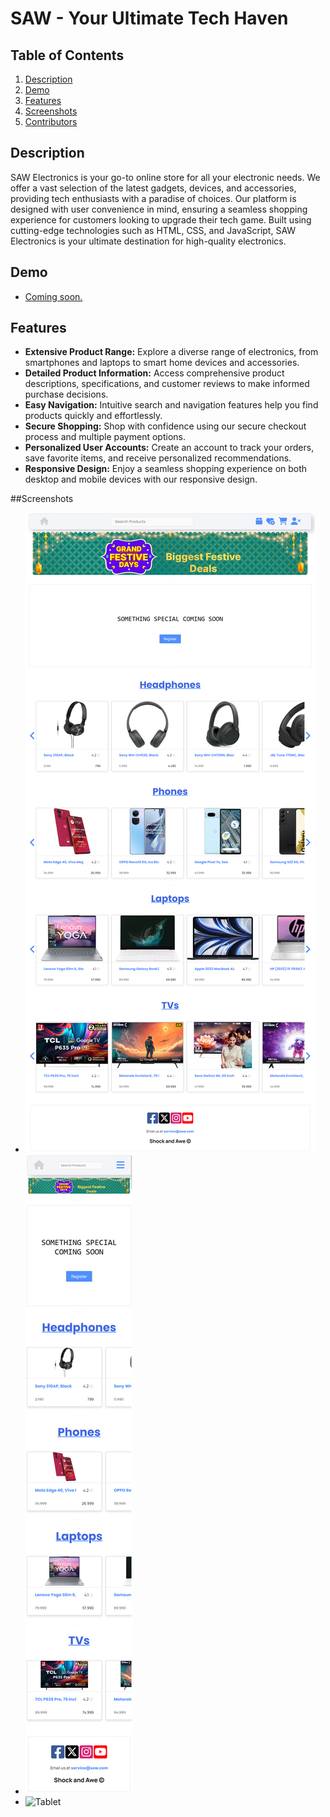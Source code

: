# SAW - Your Ultimate Tech Haven

## Table of Contents

1. [Description](#description)
2. [Demo](#demo)
3. [Features](#features)
4. [Screenshots](#screenshots)
5. [Contributors](#contributors)

## Description

SAW Electronics is your go-to online store for all your electronic needs. We offer a vast selection of the latest gadgets, devices, and accessories, providing tech enthusiasts with a paradise of choices. Our platform is designed with user convenience in mind, ensuring a seamless shopping experience for customers looking to upgrade their tech game. Built using cutting-edge technologies such as HTML, CSS, and JavaScript, SAW Electronics is your ultimate destination for high-quality electronics.

## Demo

- [Coming soon.](https://green-paradise-electronics.netlify.app)

## Features

- **Extensive Product Range:** Explore a diverse range of electronics, from smartphones and laptops to smart home devices and accessories.
- **Detailed Product Information:** Access comprehensive product descriptions, specifications, and customer reviews to make informed purchase decisions.
- **Easy Navigation:** Intuitive search and navigation features help you find products quickly and effortlessly.
- **Secure Shopping:** Shop with confidence using our secure checkout process and multiple payment options.
- **Personalized User Accounts:** Create an account to track your orders, save favorite items, and receive personalized recommendations.
- **Responsive Design:** Enjoy a seamless shopping experience on both desktop and mobile devices with our responsive design.

##Screenshots
 - ![PC](/SAW_home_pc.png)
 - ![Mobile](/SAW_home_mobile.png)
 - ![Tablet](/SAW_home_tab.png)
